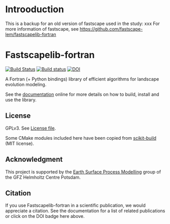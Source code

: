 # Introoduction
This is a backup for an old version of fastscape used in the study:
xxx
For more information of fastscape, see https://github.com/fastscape-lem/fastscapelib-fortran

# Fastscapelib-fortran

[![Build Status](https://travis-ci.org/fastscape-lem/fastscapelib-fortran.svg?branch=master)](https://travis-ci.org/fastscape-lem/fastscapelib-fortran)
[![Build status](https://ci.appveyor.com/api/projects/status/c0wfit5kj1gpo1a7/branch/master?svg=true)](https://ci.appveyor.com/project/benbovy/fastscapelib-fortran/branch/master)
[![DOI](https://zenodo.org/badge/167184498.svg)](https://zenodo.org/badge/latestdoi/167184498)

A Fortran (+ Python bindings) library of efficient algorithms for
landscape evolution modeling.

See the [documentation](https://fastscape-lem.github.io/fastscapelib-fortran/)
online for more details on how to build, install and use the library.

## License

GPLv3. See [License file](https://github.com/fastscape-lem/fastscapelib-fortran/blob/master/LICENSE).

Some CMake modules included here have been copied from
[scikit-build](https://github.com/scikit-build/scikit-build) (MIT license).

## Acknowledgment

This project is supported by the
[Earth Surface Process Modelling](http://www.gfz-potsdam.de/en/section/earth-surface-process-modelling/)
group of the GFZ Helmholtz Centre Potsdam.

## Citation

If you use Fastscapelib-fortran in a scientific publication, we would
appreciate a citation. See the documentation for a list of related
publications or click on the DOI badge here above.
